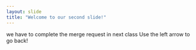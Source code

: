 ```yaml
---
layout: slide
title: "Welcome to our second slide!"
---
```

we have to complete the merge request in next class
Use the left arrow to go back!
